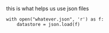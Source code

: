 this is what helps us use json files 

```
with open("whatever.json", 'r') as f:
	datastore = json.load(f)
```